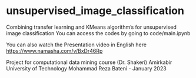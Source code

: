 # unsupervised_image_classification
Combining transfer learning and KMeans algorithm’s for unsupervised image classification
You can access the codes by going to code/main.ipynb

You can also watch the Presentation video in English here
https://www.namasha.com/v/BxDr46Rp

Project for computational data mining course (Dr. Shakeri)
Amirkabir University of Technology
Mohammad Reza Bateni - January 2023
